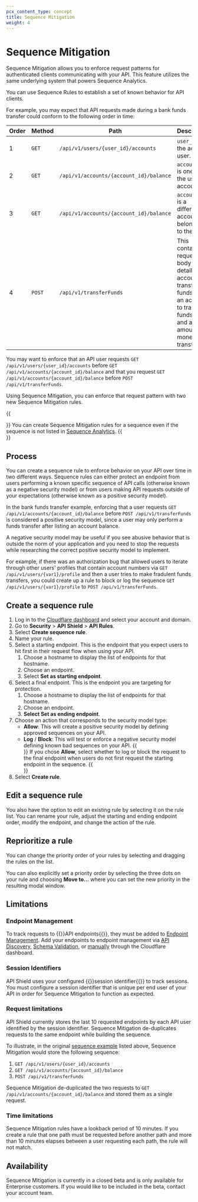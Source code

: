 ```yaml
---
pcx_content_type: concept
title: Sequence Mitigation
weight: 4
---
```


# Sequence Mitigation

Sequence Mitigation allows you to enforce request patterns for authenticated clients communicating with your API. This feature utilizes the same underlying system that powers Sequence Analytics.

You can use Sequence Rules to establish a set of known behavior for API clients.

For example, you may expect that API requests made during a bank funds transfer could conform to the following order in time:

| Order | Method | Path | Description |
| --- | --- | --- | --- |
| 1 | `GET` | `/api/v1/users/{user_id}/accounts` | `user_id` is the active user. |
| 2 | `GET` | `/api/v1/accounts/{account_id}/balance` | `account_id` is one of the user’s accounts. |
| 3 | `GET` | `/api/v1/accounts/{account_id}/balance` | `account_id` is a different account belonging to the user. |
| 4 | `POST` | `/api/v1/transferFunds` | This contains a request body detailing an account to transfer funds from, an account to transfer funds to, and an amount of money to transfer. |

You may want to enforce that an API user requests `GET /api/v1/users/{user_id}/accounts` before `GET /api/v1/accounts/{account_id}/balance` and that you request `GET /api/v1/accounts/{account_id}/balance` before `POST /api/v1/transferFunds`.

Using Sequence Mitigation, you can enforce that request pattern with two new Sequence Mitigation rules.

{{<Aside type="note">}}
You can create Sequence Mitigation rules for a sequence even if the sequence is not listed in [Sequence Analytics](/api-shield/security/sequence-analytics/).
{{</Aside>}}

## Process

You can create a sequence rule to enforce behavior on your API over time in two different ways. Sequence rules can either protect an endpoint from users performing a known specific sequence of API calls (otherwise known as a negative security model) or from users making API requests outside of your expectations (otherwise known as a positive security model).

In the bank funds transfer example, enforcing that a user requests `GET /api/v1/accounts/{account_id}/balance` before `POST /api/v1/transferFunds` is considered a positive security model, since a user may only perform a funds transfer after listing an account balance.

A negative security model may be useful if you see abusive behavior that is outside the norm of your application and you need to stop the requests while researching the correct positive security model to implement. 

For example, if there was an authorization bug that allowed users to iterate through other users' profiles that contain account numbers via `GET /api/v1/users/{var1}/profile` and then a user tries to make fradulent funds transfers, you could create up a rule to block or log the sequence `GET /api/v1/users/{var1}/profile` to `POST /api/v1/transferFunds`.

## Create a sequence rule

1. Log in to the [Cloudflare dashboard](https://dash.cloudflare.com/) and select your account and domain.
2. Go to **Security** > **API Shield** > **API Rules**.
3. Select **Create sequence rule**. 
4. Name your rule.
5. Select a starting endpoint. This is the endpoint that you expect users to hit first in their request flow when using your API.
    1. Choose a hostname to display the list of endpoints for that hostname.
    2. Choose an endpoint.
    3. Select **Set as starting endpoint**.
6. Select a final endpoint. This is the endpoint you are targeting for protection.
    1. Choose a hostname to display the list of endpoints for that hostname.
    2. Choose an endpoint.
    3. **Select Set as ending endpoint**.
7. Choose an action that corresponds to the security model type:
    - **Allow**: This will create a positive security model by defining approved sequences on your API.
    - **Log** / **Block**: This will test or enforce a negative security model defining known bad sequences on your API.
{{<Aside type="note">}} 
If you chose **Allow**, select whether to log or block the request to the final endpoint when users do not first request the starting endpoint in the sequence.
{{</Aside>}}
8. Select **Create rule**.

## Edit a sequence rule 

You also have the option to edit an existing rule by selecting it on the rule list. You can rename your rule, adjust the starting and ending endpoint order, modify the endpoint, and change the action of the rule. 

## Reprioritize a rule

You can change the priority order of your rules by selecting and dragging the rules on the list. 

You can also explicitly set a priority order by selecting the three dots on your rule and choosing **Move to…** where you can set the new priority in the resulting modal window.

## Limitations

### Endpoint Management

To track requests to {{<glossary-tooltip term_id="API endpoint">}}API endpoints{{</glossary-tooltip>}}, they must be added to [Endpoint Management](/api-shield/management-and-monitoring/). Add your endpoints to endpoint management via [API Discovery](/api-shield/security/api-discovery/), [Schema Validation](/api-shield/security/schema-validation/), or [manually](/api-shield/management-and-monitoring/#add-endpoints-manually) through the Cloudflare dashboard.

### Session Identifiers

API Shield uses your configured {{<glossary-tooltip term_id="session identifier">}}session identifier{{</glossary-tooltip>}} to track sessions. You must configure a session identifier that is unique per end user of your API in order for Sequence Mitigation to function as expected.

### Request limitations

API Shield currently stores the last 10 requested endpoints by each API user identified by the session identifier. Sequence Mitigation de-duplicates requests to the same endpoint while building the sequence. 

To illustrate, in the original [sequence example](/api-shield/security/sequence-mitigation/) listed above, Sequence Mitigation would store the following sequence:

1. `GET /api/v1/users/{user_id}/accounts`
2. `GET /api/v1/accounts/{account_id}/balance`
3. `POST /api/v1/transferFunds`

Sequence Mitigation de-duplicated the two requests to `GET /api/v1/accounts/{account_id}/balance` and stored them as a single request.

### Time limitations

Sequence Mitigation rules have a lookback period of 10 minutes. If you create a rule that one path must be requested before another path and more than 10 minutes elapses between a user requesting each path, the rule will not match.

## Availability

Sequence Mitigation is currently in a closed beta and is only available for Enterprise customers. If you would like to be included in the beta, contact your account team.